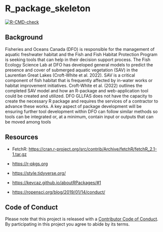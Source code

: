 # R_package_skeleton
[![R-CMD-check](https://github.com/inSilecoInc/R_package_skeleton/workflows/R-CMD-check/badge.svg)](https://github.com/inSilecoInc/R_package_skeleton/actions?query=workflow%3AR-CMD-check)


## Background

Fisheries and Oceans Canada (DFO) is responsible for the management of aquatic freshwater habitat and the Fish and Fish Habitat Protection Program is seeking tools that can help in their decision support process. The Fish Ecology Science Lab at DFO has developed general models to predict the presence and cover of submerged aquatic vegetation (SAV) in the Laurentian Great Lakes (Croft-White et al. 2022). SAV is a critical component of fish habitat that is frequently affected by in-water works or habitat improvement initiatives. Croft-White et al. (2022) outlines the completed SAV model and how an  R-package and  web-application tool could be created and utilized. DFO GLLFAS does not have the capacity to create the necessary R package and requires the services of a contractor to advance these works. A key aspect of package development will be ensuring further tool development within DFO can follow similar methods so tools can be integrated or, at a minimum, contain input or outputs that can be moved among tools

## Resources  

- FetchR: https://cran.r-project.org/src/contrib/Archive/fetchR/fetchR_2.1-1.tar.gz

- https://r-pkgs.org
- https://style.tidyverse.org/
- https://kevcaz.github.io/aboutRPackages/#1
- https://ropensci.org/blog/2019/01/14/conduct/


## Code of Conduct

Please note that this project is released with a [Contributor Code of Conduct](https://docs.ropensci.org/rcites/CONDUCT.html).
By participating in this project you agree to abide by its terms.